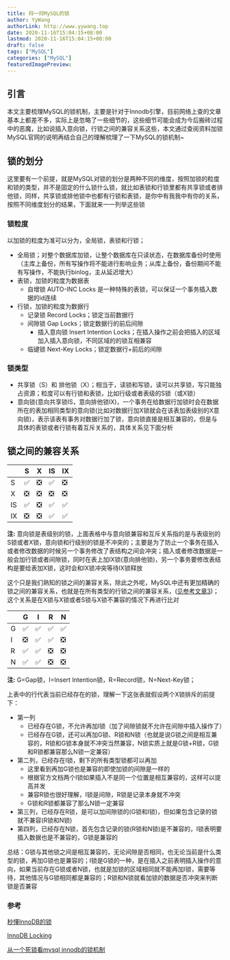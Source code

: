 ```yaml
---
title: 捋一捋MySQL的锁
author: YyWang
authorLink: http://www.yywang.top
date: 2020-11-16T15:04:15+08:00
lastmod: 2020-11-16T15:04:15+08:00
draft: false
tags: ["MySQL"]
categories: ["MySQL"]
featuredImagePreview: 
---
```


## 引言

本文主要梳理MySQL的锁机制，主要是针对于Innodb引擎，目前网络上查的文章基本上都差不多，实际上是忽略了一些细节的，这些细节可能会成为今后搬砖过程中的恶魔，比如说插入意向锁，行锁之间的兼容关系这些，本文通过查阅资料加锁MySQL官网的说明再结合自己的理解梳理了一下MySQL的锁机制~

## 锁的划分
这里要有一个前提，就是MySQL对锁的划分是两种不同的维度，按照加锁的粒度和锁的类型，并不是固定的什么锁什么锁，就比如表锁和行锁里都有共享锁或者排他锁，同样，共享锁或排他锁中也都有行锁和表锁，是你中有我我中有你的关系，按照不同维度划分的结果，下面就来一一列举这些锁

### 锁粒度
以加锁的粒度为准可以分为，全局锁，表锁和行锁；

* 全局锁；对整个数据库加锁，让整个数据库在只读状态，在数据库备份时使用（主库上备份，所有写操作将不能进行影响业务；从库上备份，备份期间不能有写操作，不能执行binlog，主从延迟增大）
* 表锁，加锁的粒度为数据表
	* 自增锁 AUTO-INC Locks 是一种特殊的表锁，可以保证一个事务插入数据的id连续
* 行锁，加锁的粒度为数据行
	* 记录锁 Record Locks；锁定当前数据行
	* 间隙锁 Gap Locks；锁定数据行的前后间隙
		* 插入意向锁 Insert Intention Locks；在插入操作之前会把插入的区域加入插入意向锁，不同区域的的锁互相兼容
	* 临键锁 Next-Key Locks；锁定数据行+前后的间隙

### 锁类型

* 共享锁（S）和 排他锁（X）；相当于，读锁和写锁，读可以共享锁，写只能独占资源；粒度可以有行锁和表锁，比如行级或者表级的S锁（或X锁）
* 意向锁(意向共享锁IS，意向排他锁IX)，一个事务在给数据行加锁时会在数据所在的表加相同类型的意向锁(比如对数据行加X锁就会在该表加表级别的X意向锁)，表示该表有事务对数据行加了锁，意向锁直接是相互兼容的，但是与具体的表锁或者行锁有着互斥关系的，具体关系见下面分析

## 锁之间的兼容关系

||S|X|IS|IX|
|---|---|---|---|---|
|S|✅|❎|✅|❎|
|X|❎|❎|❎|❎|
|IS|✅|❎|✅|✅|
|IX|❎|❎|✅|✅|

**注:** 意向锁是表级别的锁，上面表格中与意向锁兼容和互斥关系指的是与表级别的S锁或者X锁，意向锁和行级别的锁是不冲突的；主要是为了防止一个事务在插入或者修改数据的时候另一个事务修改了表结构之间会冲突；插入或者修改数据是一般会加行锁或者间隙锁，同时在表上加IX锁(意向排他锁)，另一个事务要修改表结构是要给表加X锁，这时会和IX锁冲突等待IX锁释放

这个只是我们熟知的锁之间的兼容关系，除此之外呢，MySQL中还有更加精确的锁之间的兼容关系，也就是在所有类型的行锁之间的兼容关系，([见参考文章3](https://www.iteye.com/blog/narcissusoyf-1637309))；这个关系是在X锁与X锁或者S锁与X锁不兼容的情况下再进行比对

||G|I|R|N|
|---|---|---|---|---|
|G|✅|✅|✅|✅|
|I|❎|✅|✅|❎|
|R|✅|✅|❎|❎|
|N|✅|✅|❎|❎|

**注:**  G=Gap锁，I=Insert Intention锁，R=Record锁，N=Next-Key锁；

上表中的行代表当前已经存在的锁，理解一下这张表就假设两个X锁排斥的前提下：

* 第一列
	* 已经存在G锁，不允许再加I锁（加了间隙锁就不允许在间隙中插入操作了）
	* 已经存在G锁，还可以再加G锁、R锁和N锁（也就是说G锁之间是相互兼容的，R锁和G锁本身就不冲突当然兼容，N锁实质上就是G锁+R锁，G锁和R锁都兼容那么N锁一定兼容）
* 第二列，已经存在I锁，剩下的所有类型锁都可以再加
	* 这里看到再加G锁也是兼容的即使加锁的间隙是一样的
	* 根据官方文档两个I锁如果插入不是同一个位置是相互兼容的，这样可以提高并发
	* 兼容R锁也很好理解，I锁是间隙，R锁是记录本身就不冲突
	* G锁和R锁都兼容了那么N锁一定兼容
* 第三列，已经存在R锁，是可以加间隙锁的(G锁和I锁)，但如果包含记录的锁就不兼容(R锁和N锁)
* 第四列，已经存在N锁，首先包含记录的锁(R锁和N锁)是不兼容的，I锁表明要插入数据也是不兼容的，G锁是兼容的

总结：G锁与其他锁之间是相互兼容的，无论间隙是否相同，也无论当前是什么类型的锁，再加G锁也是兼容的；I锁是G锁的一种，是在插入之前表明插入操作的意向，如果当前存在G锁或者N锁，也就是加锁的区域相同就不能再加I锁，需要等待，其他情况与G锁相同都是兼容的；R锁和N锁就看加锁的数据是否冲突来判断锁是否兼容

### 参考

[秒懂InnoDB的锁](https://i6448038.github.io/2019/02/23/mysql-lock/)

[InnoDB Locking](https://dev.mysql.com/doc/refman/5.6/en/innodb-locking.html)

[从一个死锁看mysql innodb的锁机制](https://www.iteye.com/blog/narcissusoyf-1637309)
